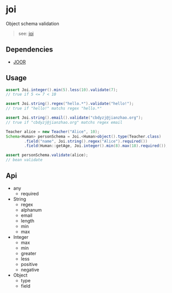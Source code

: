 # joi

Object schema validation 

> see: [joi](https://github.com/hapijs/joi)

## Dependencies

- [JOOR](https://github.com/jooq/joor)

## Usage

```java
assert Joi.integer().min(5).less(10).validate(7);
// true if 5 <= 7 < 10

assert Joi.string().regex("hello.*").validate("hello!");
// true if "hello!" matchs regex "hello.*"

assert Joi.string().email().validate("cbdyzj@jianzhao.org");
// true if "cbdyzj@jianzhao.org" matchs regex email

Teacher alice = new Teacher("Alice", 10);
Schema<Human> personSchema = Joi.<Human>object().type(Teacher.class)
        .field("name", Joi.string().regex("Alice").required())
        .field(Human::getAge, Joi.integer().min(8).max(18).required());

assert personSchema.validate(alice);
// bean validate

```

## Api

- any
  - required
- String
  - regex
  - alphanum
  - email
  - length
  - min
  - max
- Integer
  - max
  - min
  - greater
  - less
  - positive
  - negative
- Object
  - type
  - field

